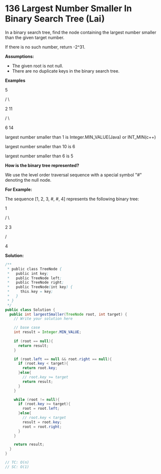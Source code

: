 # 136 Largest Number Smaller In Binary Search Tree (Lai)

In a binary search tree, find the node containing the largest number smaller than the given target number.

If there is no such number, return -2^31.

**Assumptions:**

- The given root is not null.
- There are no duplicate keys in the binary search tree.

**Examples**

  5

 /   \

2    11

   /   \

  6   14

largest number smaller than 1 is Integer.MIN_VALUE(Java) or INT_MIN(c++)

largest number smaller than 10 is 6

largest number smaller than 6 is 5

**How is the binary tree represented?**

We use the level order traversal sequence with a special symbol "#" denoting the null node.

**For Example:**

The sequence [1, 2, 3, #, #, 4] represents the following binary tree:

  1

 /  \

 2   3

   /

  4



**Solution:**

```java
/**
 * public class TreeNode {
 *   public int key;
 *   public TreeNode left;
 *   public TreeNode right;
 *   public TreeNode(int key) {
 *     this.key = key;
 *   }
 * }
 */
public class Solution {
  public int largestSmaller(TreeNode root, int target) {
    // Write your solution here

    // base case 
    int result = Integer.MIN_VALUE;
    
    if (root == null){
      return result;
    }

    if (root.left == null && root.right == null){
      if (root.key < target){
        return root.key;
      }else{
        // root.key >= target
        return result;
      }
    }

    while (root != null){
      if (root.key >= target){
        root = root.left;
      }else{
        // root.key < target
        result = root.key;
        root = root.right;
      }
    }

    return result;
  }
}

// TC: O(n)
// SC: O(1)

```

